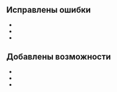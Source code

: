 <!--- Укажите краткую сводную информацию в заголовке выше -->

<!--
- Заполните приведённые ниже шаблон
-->

## Исправлены ошибки

<!--- (по возможности - указывайте ссылку на issue через `#номер-issue`) -->

-
-
-

## Добавлены возможности

<!--- (по возможности - указывайте ссылку на issue через `#номер-issue`) -->

-
-
-
